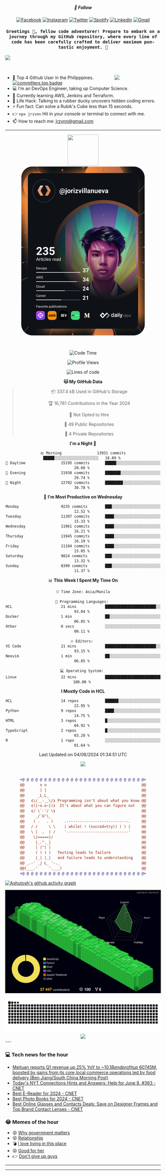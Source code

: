 <h5 align="center">💬 Follow</h5>
<div align="center">

[![Facebook](https://img.shields.io/badge/Facebook-%231877F2.svg?style=for-the-badge&logo=Facebook&logoColor=white)](https://www.facebook.com/Horisyo/)
[![Instagram](https://img.shields.io/badge/Instagram-%23E4405F.svg?style=for-the-badge&logo=Instagram&logoColor=white)](https://www.instagram.com/jrzvnn_/)
[![Twitter](https://img.shields.io/badge/Twitter-%231DA1F2.svg?style=for-the-badge&logo=Twitter&logoColor=white)](https://twitter.com/jrz_studies)
[![Spotify](https://img.shields.io/badge/Spotify-%231ED760.svg?style=for-the-badge&logo=Spotify&logoColor=white)](https://open.spotify.com/user/217td4qrc6mzqjodfalmzjpdi?si=b93099b9078c4ccb)
[![LinkedIn](https://img.shields.io/badge/LinkedIn-%230077B5.svg?style=for-the-badge&logo=LinkedIn&logoColor=white)](https://www.linkedin.com/in/jrz-vnn/)
[![Gmail](https://img.shields.io/badge/Gmail-D14836?style=for-the-badge&logo=gmail&logoColor=white)](mailto:jrzvnn@gmail.com)

</div>
<h4 align="center"><samp>Greetings 👋, fellow code adventurer! Prepare to embark on a journey through my GitHub repository, where every line of code has been carefully crafted to deliver maximum pun-tastic enjoyment. 🚀 </samp></h4>

<!--horizontal divider(gradiant)-->
<img src="https://user-images.githubusercontent.com/73097560/115834477-dbab4500-a447-11eb-908a-139a6edaec5c.gif">

&nbsp; 

<img align='right' src='https://github.com/Rishit-dagli/Rishit-dagli/blob/master/images/octocat-anime.gif' width='150"'>

- 🚀 Top 4 Github User in the Philipppines. [![committers.top badge](https://user-badge.committers.top/philippines/jrzvnn.svg)](https://user-badge.committers.top/philippines/USERNAME)
- 💻 I’m an DevOps Engineer, taking up Computer Science.
- 🤖 Currently learning AWS, Jenkins and Terraform.
- 🎯 Life Hack: Talking to a rubber ducky uncovers hidden coding errors.
- ⚡ Fun fact: Can solve a Rubik's Cube less than 15 seconds.
- 👉 `npx jrzvnn` Hit in your console or terminal to connect with me.
- 📫 How to reach me: jrzvnn@gmail.com

---

<!--🖼️OCTOCAT-->
<p align="center">

<img src="https://media.giphy.com/media/IP7sarl7C5lSFCw9rG/giphy.gif"  width="100px" height="100px">
<br />
<a href="https://app.daily.dev/jorizvillanueva"><img src="https://github.com/jrzvnn/jrzvnn/blob/main/devcard.svg" width="400" alt="Joriz Dev Card"/></a>
</p>

<br />
<div align="center">

<!--START_SECTION:waka-->
![Code Time](http://img.shields.io/badge/Code%20Time-258%20hrs%2039%20mins-blue)

![Profile Views](http://img.shields.io/badge/Profile%20Views-58-blue)

![Lines of code](https://img.shields.io/badge/From%20Hello%20World%20I%27ve%20Written-1.6%20million%20lines%20of%20code-blue)

**🐱 My GitHub Data** 

> 📦 337.4 kB Used in GitHub's Storage 
 > 
> 🏆 16,781 Contributions in the Year 2024
 > 
> 🚫 Not Opted to Hire
 > 
> 📜 49 Public Repositories 
 > 
> 🔑 4 Private Repositories 
 > 
**I'm a Night 🦉** 

```text
🌞 Morning                13931 commits       █████░░░░░░░░░░░░░░░░░░░░   18.89 % 
🌆 Daytime                15195 commits       █████░░░░░░░░░░░░░░░░░░░░   20.60 % 
🌃 Evening                21938 commits       ███████░░░░░░░░░░░░░░░░░░   29.74 % 
🌙 Night                  22702 commits       ████████░░░░░░░░░░░░░░░░░   30.78 % 
```
📅 **I'm Most Productive on Wednesday** 

```text
Monday                   9235 commits        ███░░░░░░░░░░░░░░░░░░░░░░   12.52 % 
Tuesday                  11307 commits       ████░░░░░░░░░░░░░░░░░░░░░   15.33 % 
Wednesday                11961 commits       ████░░░░░░░░░░░░░░░░░░░░░   16.21 % 
Thursday                 11945 commits       ████░░░░░░░░░░░░░░░░░░░░░   16.19 % 
Friday                   11104 commits       ████░░░░░░░░░░░░░░░░░░░░░   15.05 % 
Saturday                 9824 commits        ███░░░░░░░░░░░░░░░░░░░░░░   13.32 % 
Sunday                   8390 commits        ███░░░░░░░░░░░░░░░░░░░░░░   11.37 % 
```


📊 **This Week I Spent My Time On** 

```text
🕑︎ Time Zone: Asia/Manila

💬 Programming Languages: 
HCL                      21 mins             ███████████████████████░░   93.04 % 
Docker                   1 min               ██░░░░░░░░░░░░░░░░░░░░░░░   06.85 % 
Other                    0 secs              ░░░░░░░░░░░░░░░░░░░░░░░░░   00.11 % 

🔥 Editors: 
VS Code                  21 mins             ███████████████████████░░   93.15 % 
Neovim                   1 min               ██░░░░░░░░░░░░░░░░░░░░░░░   06.85 % 

💻 Operating System: 
Linux                    22 mins             █████████████████████████   100.00 % 
```

**I Mostly Code in HCL** 

```text
HCL                      14 repos            ██████░░░░░░░░░░░░░░░░░░░   22.95 % 
Python                   9 repos             ████░░░░░░░░░░░░░░░░░░░░░   14.75 % 
HTML                     3 repos             █░░░░░░░░░░░░░░░░░░░░░░░░   04.92 % 
TypeScript               2 repos             █░░░░░░░░░░░░░░░░░░░░░░░░   03.28 % 
R                        1 repo              ░░░░░░░░░░░░░░░░░░░░░░░░░   01.64 % 
```




 Last Updated on 04/06/2024 01:34:51 UTC
<!--END_SECTION:waka-->

<img src="https://wakatime.com/share/@jrzvnn/70a4618c-7cd9-4016-b7b9-eabe75c837ee.svg">

<br />
<br />

```diff
+@ @ @ @ @ @ @ @ @ @ @ @ @ @ @ @ @ @ @ @ @ @ @ @ @ @ @ @+
@@       o o                                           @@
@@       | |                                           @@
@@      _L_L_                                          @@
@@   ❮\/__-__\/❯ Programming isn't about what you know @@
@@   ❮(|~o.o~|)❯  It's about what you can figure out   @@
@@   ❮/ \`-'/ \❯                                       @@
@@     _/`U'\_                                         @@
@@    ( .   . )     .----------------------------.     @@
@@   / /     \ \    | while( ! (succed=try() ) ) |     @@
@@   \ |  ,  | /    '----------------------------'     @@
@@    \|=====|/                                        @@
@@     |_.^._|                                         @@
@@     | |"| |                                         @@
@@     ( ) ( )   Testing leads to failure              @@
@@     |_| |_|   and failure leads to understanding    @@
@@ _.-' _j L_ '-._                                     @@
@@(___.'     '.___)                                    @@
+@ @ @ @ @ @ @ @ @ @ @ @ @ @ @ @ @ @ @ @ @ @ @ @ @ @ @ @+

```

</div>


[![Ashutosh's github activity graph](https://github-readme-activity-graph.vercel.app/graph?username=jrzvnn&theme=github-compact)](https://github.com/ashutosh00710/github-readme-activity-graph)


![svg](profile-3d-contrib/profile-night-green.svg)

<div align="center">
<img src="https://github.com/jrzvnn/jrzvnn/blob/output/github-snake-dark.svg">
</div>

<div align=center>
<img align=center src=https://metrics.lecoq.io/jrzvnn?template=classic&isocalendar=1&languages=1&achievements=1&base=header%2C%20activity%2C%20community%2C%20repositories%2C%20metadata&base.indepth=false&base.hireable=false&base.skip=false&isocalendar=false&isocalendar.duration=full-year&languages=false&languages.limit=8&languages.threshold=0%25&languages.other=false&languages.colors=github&languages.sections=most-used&languages.indepth=false&languages.analysis.timeout=15&languages.analysis.timeout.repositories=7.5&languages.categories=markup%2C%20programming&languages.recent.categories=markup%2C%20programming&languages.recent.load=300&languages.recent.days=14&achievements=false&achievements.threshold=C&achievements.secrets=true&achievements.display=detailed&achievements.limit=0&config.timezone=Asia%2FManila)
</div>
<div align="left">
---

### 💻 Tech news for the hour

<!-- TECH:START -->
 - [Meituan reports Q1 revenue up 25% YoY to ~$10.1B and profit up ~60% YoY to ~$745M, boosted by gains from its core local commerce operations led by food delivery &lpar;Ben Jiang/South China Morning Post&rpar;](http://www.techmeme.com/240607/p23#a240607p23)
 - [Today&#39;s NYT Connections Hints and Answers: Help for June 8, #363     - CNET](https://www.cnet.com/tech/services-and-software/todays-nyt-connections-hints-answer-help-for-june-8-363/#ftag=CAD590a51e)
 - [Best E-Reader for 2024     - CNET](https://www.cnet.com/tech/computing/best-e-reader/#ftag=CAD590a51e)
 - [Best Photo Books for 2024     - CNET](https://www.cnet.com/tech/services-and-software/best-photo-books/#ftag=CAD590a51e)
 - [Best Online Glasses and Contacts Deals: Save on Designer Frames and Top Brand Contact Lenses     - CNET](https://www.cnet.com/deals/best-online-glasses-and-contacts-deals/#ftag=CAD590a51e)<!-- TECH:END -->

### 😂 Memes of the hour

<!-- MEMES:START -->
 - 😝 [Why government matters](http://9gag.com/gag/aZZxV0n)
 - 😝 [Relationship](http://9gag.com/gag/a9yLV1L)
 - 💣 [I love living in this place](http://9gag.com/gag/aAyrNQL)
 - 😝 [Good for her](http://9gag.com/gag/aXPpdjg)
 - 👉 [Don&#39;t give up guys](http://9gag.com/gag/aD23Q3B)<!-- MEMES:END -->

---

---
